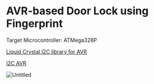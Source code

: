 # AVR-based Door Lock using Fingerprint

Target Microcontroller: ATMega328P

[Liquid Crystal I2C library for AVR](https://github.com/denisgoriachev/liquid_crystal_i2c_avr)

[I2C AVR](https://github.com/denisgoriachev/i2c_avr)

![Untitled ](https://github.com/NTP17/FingerDoorLock/assets/108677525/1ca890fc-0afb-4509-b251-9a218be39b40)
